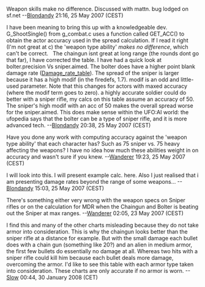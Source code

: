 Weapon skills make no difference. Discussed with mattn. bug lodged on
sf.net --[Blondandy](User:Blondandy "wikilink") 21:16, 25 May 2007
(CEST)

I have been meaning to bring this up with a knowledgeable dev.
G_ShootSingle() from g_combat.c uses a function called GET_ACC() to
obtain the actor accuracy used in the spread calculation. If I read it
right (I'm not great at c) the 'weapon type ability' *makes no
difference*, which can't be correct.
  The chaingun isnt great at long range (the rounds dont go that far), I
have corrected the table. I have had a quick look at bolter.precision Vs
sniper.aimed. The bolter does have a higher point blank damage rate
([Damage_rate_table](Damage_rate_table "wikilink")). The spread of the
sniper is larger because it has a high modif (in the firedefs, 1.7).
modif is an odd and little-used parameter. Note that this changes for
actors with maxed accuracy (where the modif term goes to zero). a highly
accurate soldier could do better with a sniper rifle, my calcs on this
table assume an accuracy of 50. The sniper's high modif with an acc of
50 makes the overall spread worse for the sniper.aimed. This does make
sense within the UFO:AI world: the ufopedia says that the bolter can be
a type of sniper rifle, and it is more advanced tech.
--[Blondandy](User:Blondandy "wikilink") 20:38, 25 May 2007 (CEST)

Have you done any work with computing accuracy against the 'weapon type
ability' that each character has? Such as 75 sniper vs. 75 heavy
affecting the weapons? I have no idea how much these abilities weight in
on accuracy and wasn't sure if you knew.
--[Wanderer](User:Wanderer "wikilink") 19:23, 25 May 2007 (CEST)

I will look into this. I will present example calc. here. Also I just
realised that i am presenting damage rates beyond the range of some
weapons... --[Blondandy](User:Blondandy "wikilink") 15:03, 25 May 2007
(CEST)

There's something either very wrong with the weapon specs on Sniper
rifles or on the calculation for MDR when the Chaingun and Bolter is
beating out the Sniper at max ranges.
--[Wanderer](User:Wanderer "wikilink") 02:05, 23 May 2007 (CEST)

I find this and many of the other charts misleading because they do not
take armor into consideration. This is why the chaingun looks better
than the sniper rifle at a distance for example. But with the small
damage each bullet does with a chain gun (something like 20?) and an
alien in medium armor, the first few bullets do essentially no damage at
all. Whereas two hits with a sniper rifle could kill him because each
bullet deals more damage, overcoming the armor. I'd like to see this
table with each armor type taken into consideration. These charts are
only accurate if no armor is worn. --[Slow](User:Slow "wikilink") 00:44,
30 January 2008 (CET)
